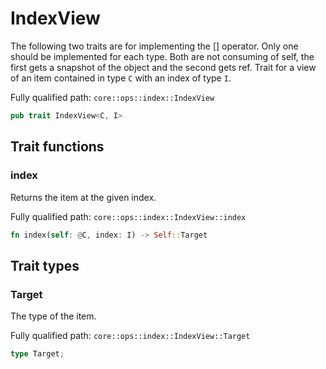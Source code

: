 # IndexView

The following two traits are for implementing the [] operator. Only one should be implemented for each type. Both are not consuming of self, the first gets a snapshot of the object and the second gets ref. Trait for a view of an item contained in type `C` with an index of type `I`.

Fully qualified path: `core::ops::index::IndexView`

```rust
pub trait IndexView<C, I>
```

## Trait functions

### index

Returns the item at the given index.

Fully qualified path: `core::ops::index::IndexView::index`

```rust
fn index(self: @C, index: I) -> Self::Target
```


## Trait types

### Target

The type of the item.

Fully qualified path: `core::ops::index::IndexView::Target`

```rust
type Target;
```


